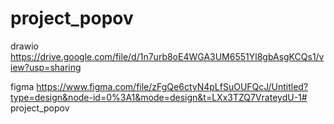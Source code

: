 # project_popov
drawio https://drive.google.com/file/d/1n7urb8oE4WGA3UM6551Yl8gbAsgKCQs1/view?usp=sharing

figma https://www.figma.com/file/zFgQe6ctyN4pLfSuOUFQcJ/Untitled?type=design&node-id=0%3A1&mode=design&t=LXx3TZQ7VrateydU-1# project_popov
